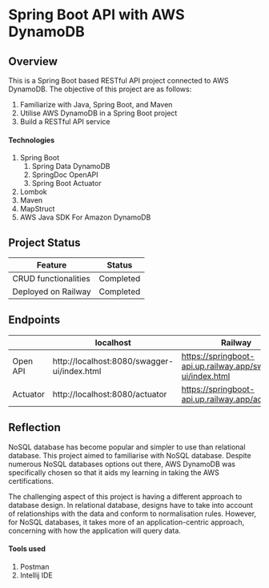 # Spring Boot API with AWS DynamoDB
## Overview
This is a Spring Boot based RESTful API project connected to AWS DynamoDB. 
The objective of this project are as follows:
1. Familiarize with Java, Spring Boot, and Maven
2. Utilise AWS DynamoDB in a Spring Boot project
3. Build a RESTful API service



#### Technologies
1. Spring Boot
   1. Spring Data DynamoDB
   2. SpringDoc OpenAPI
   3. Spring Boot Actuator
2. Lombok
3. Maven
4. MapStruct 
5. AWS Java SDK For Amazon DynamoDB


## Project Status


|Feature|Status  |
|--|--|
|CRUD functionalities|Completed  |
| Deployed on Railway| Completed


## Endpoints
|          | localhost                                   | Railway                                                     |
|----------|---------------------------------------------|-------------------------------------------------------------|
| Open API | http://localhost:8080/swagger-ui/index.html | https://springboot-api.up.railway.app/swagger-ui/index.html |
| Actuator | http://localhost:8080/actuator              | https://springboot-api.up.railway.app/actuator              |

## Reflection

NoSQL database has become popular and simpler to use than relational database. This project aimed to familiarise with NoSQL database. Despite numerous NoSQL databases options out there, AWS DynamoDB was specifically chosen so that it aids my learning in taking the AWS certifications.

The challenging aspect of this project is having a different approach to database design. In relational database, designs have to take into account of relationships with the data and conform to normalisation rules. However, for NoSQL databases, it takes more of an application-centric approach, concerning with how the application will query data. 


#### Tools used
1. Postman
2. Intellij IDE


